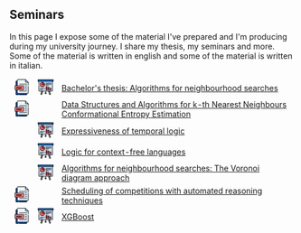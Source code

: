 
## Seminars
In this page I expose some of the material I've prepared and I'm producing during my university journey.
I share my thesis, my seminars and more. Some of the material is written in english and some of the material is written in italian.


<table style="border-collapse: separate;" width="100%" cellspacing="0" cellpadding="20" height="100%">


<tr> 
	 <td><a href="reports/thesis.pdf"><img src="images/pdf.png" width="50"></a></td>
     <td><a href="slides/thesis.pdf"><img src="images/slides.png" width="50"></a></td>
	 <td><a href="reports/thesis.pdf">Bachelor's thesis: Algorithms for neighbourhood searches</a></td>
</tr>

<tr> 
     <td><a href="https://doi.org/10.3390/biophysica2040031"><img src="images/pdf.png" width="50"></a></td>
	 <td></td>
	 <td><a href="https://doi.org/10.3390/biophysica2040031">Data Structures and Algorithms for k-th Nearest Neighbours Conformational Entropy Estimation</a></td>
</tr>

<tr> 
	<td></td>
     <td><a href="presentations/expressiveness_of_temporal_logic.pdf"><img src="images/slides.png" width="50"></a></td>
	 <td><a href="reports/expressiveness_of_temporal_logic.pdf">Expressiveness of temporal logic</a></td>
</tr>

<tr> 
	<td></td>
     <td><a href="presentations/logic_for_cf_languages.pdf"><img src="images/slides.png" width="50"></a></td>
	 <td><a href="reports/logic_for_cf_languages.pdf">Logic for context-free languages</a></td>
</tr>

<tr> 
<td></td>
     <td><a href="presentations/neighbourhood_voronoi_diagram_approach.pdf"><img src="images/slides.png" width="50"></a></td>
	 <td><a href="reports/neighbourhood_voronoi_diagram_approach.pdf">Algorithms for neighbourhood searches: The Voronoi diagram approach</a></td>
</tr>

<tr> 
     <td><a href="presentations/scheduling_of competition_with_ar.pdf"><img src="images/pdf.png" width="50"></a></td>
	 <td></td>
	 <td><a href="reports/scheduling_of competition_with_ar.pdf">Scheduling of competitions with automated reasoning techniques</a></td>
</tr>

<tr> 
	 <td><a href="works/xgboost.pdf"><img src="images/pdf.png" width="50"></a></td>
     <td><a href="works/xgboost.pdf"><img src="images/slides.png" width="50"></a></td>
	 <td><a href="works/xgboost.pdf">XGBoost</a></td>
</tr>


</table> 
